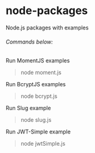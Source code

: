 # node-packages
Node.js packages with examples

###### Commands below:
Run MomentJS examples
> node moment.js

Run BcryptJS examples
> node bcrypt.js

Run Slug example
> node slug.js

Run JWT-Simple example
> node jwtSimple.js
